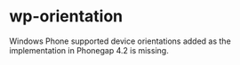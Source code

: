 # wp-orientation
Windows Phone supported device orientations added as the implementation in Phonegap 4.2 is missing.
